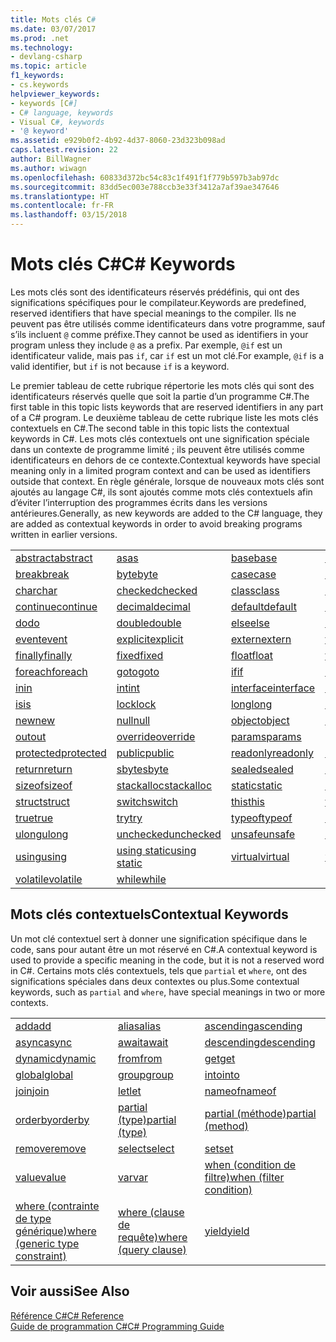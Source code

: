```yaml
---
title: Mots clés C#
ms.date: 03/07/2017
ms.prod: .net
ms.technology:
- devlang-csharp
ms.topic: article
f1_keywords:
- cs.keywords
helpviewer_keywords:
- keywords [C#]
- C# language, keywords
- Visual C#, keywords
- '@ keyword'
ms.assetid: e929b0f2-4b92-4d37-8060-23d323b098ad
caps.latest.revision: 22
author: BillWagner
ms.author: wiwagn
ms.openlocfilehash: 60833d372bc54c83c1f491f1f779b597b3ab97dc
ms.sourcegitcommit: 83dd5ec003e788ccb3e33f3412a7af39ae347646
ms.translationtype: HT
ms.contentlocale: fr-FR
ms.lasthandoff: 03/15/2018
---
```

# <a name="c-keywords"></a><span data-ttu-id="d5dd5-102">Mots clés C#</span><span class="sxs-lookup"><span data-stu-id="d5dd5-102">C# Keywords</span></span>
<span data-ttu-id="d5dd5-103">Les mots clés sont des identificateurs réservés prédéfinis, qui ont des significations spécifiques pour le compilateur.</span><span class="sxs-lookup"><span data-stu-id="d5dd5-103">Keywords are predefined, reserved identifiers that have special meanings to the compiler.</span></span> <span data-ttu-id="d5dd5-104">Ils ne peuvent pas être utilisés comme identificateurs dans votre programme, sauf s’ils incluent `@` comme préfixe.</span><span class="sxs-lookup"><span data-stu-id="d5dd5-104">They cannot be used as identifiers in your program unless they include `@` as a prefix.</span></span> <span data-ttu-id="d5dd5-105">Par exemple, `@if` est un identificateur valide, mais pas `if`, car `if` est un mot clé.</span><span class="sxs-lookup"><span data-stu-id="d5dd5-105">For example, `@if` is a valid identifier, but `if` is not because `if` is a keyword.</span></span>  
  
 <span data-ttu-id="d5dd5-106">Le premier tableau de cette rubrique répertorie les mots clés qui sont des identificateurs réservés quelle que soit la partie d’un programme C#.</span><span class="sxs-lookup"><span data-stu-id="d5dd5-106">The first table in this topic lists keywords that are reserved identifiers in any part of a C# program.</span></span> <span data-ttu-id="d5dd5-107">Le deuxième tableau de cette rubrique liste les mots clés contextuels en C#.</span><span class="sxs-lookup"><span data-stu-id="d5dd5-107">The second table in this topic lists the contextual keywords in C#.</span></span> <span data-ttu-id="d5dd5-108">Les mots clés contextuels ont une signification spéciale dans un contexte de programme limité ; ils peuvent être utilisés comme identificateurs en dehors de ce contexte.</span><span class="sxs-lookup"><span data-stu-id="d5dd5-108">Contextual keywords have special meaning only in a limited program context and can be used as identifiers outside that context.</span></span> <span data-ttu-id="d5dd5-109">En règle générale, lorsque de nouveaux mots clés sont ajoutés au langage C#, ils sont ajoutés comme mots clés contextuels afin d’éviter l’interruption des programmes écrits dans les versions antérieures.</span><span class="sxs-lookup"><span data-stu-id="d5dd5-109">Generally, as new keywords are added to the C# language, they are added as contextual keywords in order to avoid breaking programs written in earlier versions.</span></span>  
  
|||||  
|---|---|---|---|  
|[<span data-ttu-id="d5dd5-110">abstract</span><span class="sxs-lookup"><span data-stu-id="d5dd5-110">abstract</span></span>](../../../csharp/language-reference/keywords/abstract.md)|[<span data-ttu-id="d5dd5-111">as</span><span class="sxs-lookup"><span data-stu-id="d5dd5-111">as</span></span>](../../../csharp/language-reference/keywords/as.md)|[<span data-ttu-id="d5dd5-112">base</span><span class="sxs-lookup"><span data-stu-id="d5dd5-112">base</span></span>](../../../csharp/language-reference/keywords/base.md)|[<span data-ttu-id="d5dd5-113">bool</span><span class="sxs-lookup"><span data-stu-id="d5dd5-113">bool</span></span>](../../../csharp/language-reference/keywords/bool.md)|  
|[<span data-ttu-id="d5dd5-114">break</span><span class="sxs-lookup"><span data-stu-id="d5dd5-114">break</span></span>](../../../csharp/language-reference/keywords/break.md)|[<span data-ttu-id="d5dd5-115">byte</span><span class="sxs-lookup"><span data-stu-id="d5dd5-115">byte</span></span>](../../../csharp/language-reference/keywords/byte.md)|[<span data-ttu-id="d5dd5-116">case</span><span class="sxs-lookup"><span data-stu-id="d5dd5-116">case</span></span>](../../../csharp/language-reference/keywords/switch.md)|[<span data-ttu-id="d5dd5-117">catch</span><span class="sxs-lookup"><span data-stu-id="d5dd5-117">catch</span></span>](../../../csharp/language-reference/keywords/try-catch.md)|  
|[<span data-ttu-id="d5dd5-118">char</span><span class="sxs-lookup"><span data-stu-id="d5dd5-118">char</span></span>](../../../csharp/language-reference/keywords/char.md)|[<span data-ttu-id="d5dd5-119">checked</span><span class="sxs-lookup"><span data-stu-id="d5dd5-119">checked</span></span>](../../../csharp/language-reference/keywords/checked.md)|[<span data-ttu-id="d5dd5-120">class</span><span class="sxs-lookup"><span data-stu-id="d5dd5-120">class</span></span>](../../../csharp/language-reference/keywords/class.md)|[<span data-ttu-id="d5dd5-121">const</span><span class="sxs-lookup"><span data-stu-id="d5dd5-121">const</span></span>](../../../csharp/language-reference/keywords/const.md)|  
|[<span data-ttu-id="d5dd5-122">continue</span><span class="sxs-lookup"><span data-stu-id="d5dd5-122">continue</span></span>](../../../csharp/language-reference/keywords/continue.md)|[<span data-ttu-id="d5dd5-123">decimal</span><span class="sxs-lookup"><span data-stu-id="d5dd5-123">decimal</span></span>](../../../csharp/language-reference/keywords/decimal.md)|[<span data-ttu-id="d5dd5-124">default</span><span class="sxs-lookup"><span data-stu-id="d5dd5-124">default</span></span>](../../../csharp/language-reference/keywords/default.md)|[<span data-ttu-id="d5dd5-125">delegate</span><span class="sxs-lookup"><span data-stu-id="d5dd5-125">delegate</span></span>](../../../csharp/language-reference/keywords/delegate.md)|  
|[<span data-ttu-id="d5dd5-126">do</span><span class="sxs-lookup"><span data-stu-id="d5dd5-126">do</span></span>](../../../csharp/language-reference/keywords/do.md)|[<span data-ttu-id="d5dd5-127">double</span><span class="sxs-lookup"><span data-stu-id="d5dd5-127">double</span></span>](../../../csharp/language-reference/keywords/double.md)|[<span data-ttu-id="d5dd5-128">else</span><span class="sxs-lookup"><span data-stu-id="d5dd5-128">else</span></span>](../../../csharp/language-reference/keywords/if-else.md)|[<span data-ttu-id="d5dd5-129">enum</span><span class="sxs-lookup"><span data-stu-id="d5dd5-129">enum</span></span>](../../../csharp/language-reference/keywords/enum.md)|  
|[<span data-ttu-id="d5dd5-130">event</span><span class="sxs-lookup"><span data-stu-id="d5dd5-130">event</span></span>](../../../csharp/language-reference/keywords/event.md)|[<span data-ttu-id="d5dd5-131">explicit</span><span class="sxs-lookup"><span data-stu-id="d5dd5-131">explicit</span></span>](../../../csharp/language-reference/keywords/explicit.md)|[<span data-ttu-id="d5dd5-132">extern</span><span class="sxs-lookup"><span data-stu-id="d5dd5-132">extern</span></span>](../../../csharp/language-reference/keywords/extern.md)|[<span data-ttu-id="d5dd5-133">false</span><span class="sxs-lookup"><span data-stu-id="d5dd5-133">false</span></span>](../../../csharp/language-reference/keywords/false.md)|  
|[<span data-ttu-id="d5dd5-134">finally</span><span class="sxs-lookup"><span data-stu-id="d5dd5-134">finally</span></span>](../../../csharp/language-reference/keywords/try-finally.md)|[<span data-ttu-id="d5dd5-135">fixed</span><span class="sxs-lookup"><span data-stu-id="d5dd5-135">fixed</span></span>](../../../csharp/language-reference/keywords/fixed-statement.md)|[<span data-ttu-id="d5dd5-136">float</span><span class="sxs-lookup"><span data-stu-id="d5dd5-136">float</span></span>](../../../csharp/language-reference/keywords/float.md)|[<span data-ttu-id="d5dd5-137">for</span><span class="sxs-lookup"><span data-stu-id="d5dd5-137">for</span></span>](../../../csharp/language-reference/keywords/for.md)|  
|[<span data-ttu-id="d5dd5-138">foreach</span><span class="sxs-lookup"><span data-stu-id="d5dd5-138">foreach</span></span>](../../../csharp/language-reference/keywords/foreach-in.md)|[<span data-ttu-id="d5dd5-139">goto</span><span class="sxs-lookup"><span data-stu-id="d5dd5-139">goto</span></span>](../../../csharp/language-reference/keywords/goto.md)|[<span data-ttu-id="d5dd5-140">if</span><span class="sxs-lookup"><span data-stu-id="d5dd5-140">if</span></span>](../../../csharp/language-reference/keywords/if-else.md)|[<span data-ttu-id="d5dd5-141">implicit</span><span class="sxs-lookup"><span data-stu-id="d5dd5-141">implicit</span></span>](../../../csharp/language-reference/keywords/implicit.md)|  
|[<span data-ttu-id="d5dd5-142">in</span><span class="sxs-lookup"><span data-stu-id="d5dd5-142">in</span></span>](../../../csharp/language-reference/keywords/in.md)|[<span data-ttu-id="d5dd5-143">int</span><span class="sxs-lookup"><span data-stu-id="d5dd5-143">int</span></span>](../../../csharp/language-reference/keywords/int.md)|[<span data-ttu-id="d5dd5-144">interface</span><span class="sxs-lookup"><span data-stu-id="d5dd5-144">interface</span></span>](../../../csharp/language-reference/keywords/interface.md)|[<span data-ttu-id="d5dd5-145">internal</span><span class="sxs-lookup"><span data-stu-id="d5dd5-145">internal</span></span>](../../../csharp/language-reference/keywords/internal.md)|
|[<span data-ttu-id="d5dd5-146">is</span><span class="sxs-lookup"><span data-stu-id="d5dd5-146">is</span></span>](../../../csharp/language-reference/keywords/is.md)|[<span data-ttu-id="d5dd5-147">lock</span><span class="sxs-lookup"><span data-stu-id="d5dd5-147">lock</span></span>](../../../csharp/language-reference/keywords/lock-statement.md)|[<span data-ttu-id="d5dd5-148">long</span><span class="sxs-lookup"><span data-stu-id="d5dd5-148">long</span></span>](../../../csharp/language-reference/keywords/long.md)|[<span data-ttu-id="d5dd5-149">namespace</span><span class="sxs-lookup"><span data-stu-id="d5dd5-149">namespace</span></span>](../../../csharp/language-reference/keywords/namespace.md)|
|[<span data-ttu-id="d5dd5-150">new</span><span class="sxs-lookup"><span data-stu-id="d5dd5-150">new</span></span>](../../../csharp/language-reference/keywords/new.md)|[<span data-ttu-id="d5dd5-151">null</span><span class="sxs-lookup"><span data-stu-id="d5dd5-151">null</span></span>](../../../csharp/language-reference/keywords/null.md)|[<span data-ttu-id="d5dd5-152">object</span><span class="sxs-lookup"><span data-stu-id="d5dd5-152">object</span></span>](../../../csharp/language-reference/keywords/object.md)|[<span data-ttu-id="d5dd5-153">operator</span><span class="sxs-lookup"><span data-stu-id="d5dd5-153">operator</span></span>](../../../csharp/language-reference/keywords/operator.md)|
|[<span data-ttu-id="d5dd5-154">out</span><span class="sxs-lookup"><span data-stu-id="d5dd5-154">out</span></span>](../../../csharp/language-reference/keywords/out.md)|[<span data-ttu-id="d5dd5-155">override</span><span class="sxs-lookup"><span data-stu-id="d5dd5-155">override</span></span>](../../../csharp/language-reference/keywords/override.md)|[<span data-ttu-id="d5dd5-156">params</span><span class="sxs-lookup"><span data-stu-id="d5dd5-156">params</span></span>](../../../csharp/language-reference/keywords/params.md)|[<span data-ttu-id="d5dd5-157">private</span><span class="sxs-lookup"><span data-stu-id="d5dd5-157">private</span></span>](../../../csharp/language-reference/keywords/private.md)|
|[<span data-ttu-id="d5dd5-158">protected</span><span class="sxs-lookup"><span data-stu-id="d5dd5-158">protected</span></span>](../../../csharp/language-reference/keywords/protected.md)|[<span data-ttu-id="d5dd5-159">public</span><span class="sxs-lookup"><span data-stu-id="d5dd5-159">public</span></span>](../../../csharp/language-reference/keywords/public.md)|[<span data-ttu-id="d5dd5-160">readonly</span><span class="sxs-lookup"><span data-stu-id="d5dd5-160">readonly</span></span>](../../../csharp/language-reference/keywords/readonly.md)|[<span data-ttu-id="d5dd5-161">ref</span><span class="sxs-lookup"><span data-stu-id="d5dd5-161">ref</span></span>](../../../csharp/language-reference/keywords/ref.md)|
|[<span data-ttu-id="d5dd5-162">return</span><span class="sxs-lookup"><span data-stu-id="d5dd5-162">return</span></span>](../../../csharp/language-reference/keywords/return.md)|[<span data-ttu-id="d5dd5-163">sbyte</span><span class="sxs-lookup"><span data-stu-id="d5dd5-163">sbyte</span></span>](../../../csharp/language-reference/keywords/sbyte.md)|[<span data-ttu-id="d5dd5-164">sealed</span><span class="sxs-lookup"><span data-stu-id="d5dd5-164">sealed</span></span>](../../../csharp/language-reference/keywords/sealed.md)|[<span data-ttu-id="d5dd5-165">short</span><span class="sxs-lookup"><span data-stu-id="d5dd5-165">short</span></span>](../../../csharp/language-reference/keywords/short.md)||
[<span data-ttu-id="d5dd5-166">sizeof</span><span class="sxs-lookup"><span data-stu-id="d5dd5-166">sizeof</span></span>](../../../csharp/language-reference/keywords/sizeof.md)|[<span data-ttu-id="d5dd5-167">stackalloc</span><span class="sxs-lookup"><span data-stu-id="d5dd5-167">stackalloc</span></span>](../../../csharp/language-reference/keywords/stackalloc.md)|[<span data-ttu-id="d5dd5-168">static</span><span class="sxs-lookup"><span data-stu-id="d5dd5-168">static</span></span>](../../../csharp/language-reference/keywords/static.md)|[<span data-ttu-id="d5dd5-169">string</span><span class="sxs-lookup"><span data-stu-id="d5dd5-169">string</span></span>](../../../csharp/language-reference/keywords/string.md)|
|[<span data-ttu-id="d5dd5-170">struct</span><span class="sxs-lookup"><span data-stu-id="d5dd5-170">struct</span></span>](../../../csharp/language-reference/keywords/struct.md)|[<span data-ttu-id="d5dd5-171">switch</span><span class="sxs-lookup"><span data-stu-id="d5dd5-171">switch</span></span>](../../../csharp/language-reference/keywords/switch.md)|[<span data-ttu-id="d5dd5-172">this</span><span class="sxs-lookup"><span data-stu-id="d5dd5-172">this</span></span>](../../../csharp/language-reference/keywords/this.md)|[<span data-ttu-id="d5dd5-173">throw</span><span class="sxs-lookup"><span data-stu-id="d5dd5-173">throw</span></span>](../../../csharp/language-reference/keywords/throw.md)|
|[<span data-ttu-id="d5dd5-174">true</span><span class="sxs-lookup"><span data-stu-id="d5dd5-174">true</span></span>](../../../csharp/language-reference/keywords/true.md)|[<span data-ttu-id="d5dd5-175">try</span><span class="sxs-lookup"><span data-stu-id="d5dd5-175">try</span></span>](../../../csharp/language-reference/keywords/try-catch.md)|[<span data-ttu-id="d5dd5-176">typeof</span><span class="sxs-lookup"><span data-stu-id="d5dd5-176">typeof</span></span>](../../../csharp/language-reference/keywords/typeof.md)|[<span data-ttu-id="d5dd5-177">uint</span><span class="sxs-lookup"><span data-stu-id="d5dd5-177">uint</span></span>](../../../csharp/language-reference/keywords/uint.md)|
|[<span data-ttu-id="d5dd5-178">ulong</span><span class="sxs-lookup"><span data-stu-id="d5dd5-178">ulong</span></span>](../../../csharp/language-reference/keywords/ulong.md)|[<span data-ttu-id="d5dd5-179">unchecked</span><span class="sxs-lookup"><span data-stu-id="d5dd5-179">unchecked</span></span>](../../../csharp/language-reference/keywords/unchecked.md)|[<span data-ttu-id="d5dd5-180">unsafe</span><span class="sxs-lookup"><span data-stu-id="d5dd5-180">unsafe</span></span>](../../../csharp/language-reference/keywords/unsafe.md)|[<span data-ttu-id="d5dd5-181">ushort</span><span class="sxs-lookup"><span data-stu-id="d5dd5-181">ushort</span></span>](../../../csharp/language-reference/keywords/ushort.md)|
|[<span data-ttu-id="d5dd5-182">using</span><span class="sxs-lookup"><span data-stu-id="d5dd5-182">using</span></span>](../../../csharp/language-reference/keywords/using.md)|[<span data-ttu-id="d5dd5-183">using static</span><span class="sxs-lookup"><span data-stu-id="d5dd5-183">using static</span></span>](using-static.md)|[<span data-ttu-id="d5dd5-184">virtual</span><span class="sxs-lookup"><span data-stu-id="d5dd5-184">virtual</span></span>](../../../csharp/language-reference/keywords/virtual.md)|[<span data-ttu-id="d5dd5-185">void</span><span class="sxs-lookup"><span data-stu-id="d5dd5-185">void</span></span>](../../../csharp/language-reference/keywords/void.md)|
|[<span data-ttu-id="d5dd5-186">volatile</span><span class="sxs-lookup"><span data-stu-id="d5dd5-186">volatile</span></span>](../../../csharp/language-reference/keywords/volatile.md)|[<span data-ttu-id="d5dd5-187">while</span><span class="sxs-lookup"><span data-stu-id="d5dd5-187">while</span></span>](../../../csharp/language-reference/keywords/while.md)|

## <a name="contextual-keywords"></a><span data-ttu-id="d5dd5-188">Mots clés contextuels</span><span class="sxs-lookup"><span data-stu-id="d5dd5-188">Contextual Keywords</span></span>  
 <span data-ttu-id="d5dd5-189">Un mot clé contextuel sert à donner une signification spécifique dans le code, sans pour autant être un mot réservé en C#.</span><span class="sxs-lookup"><span data-stu-id="d5dd5-189">A contextual keyword is used to provide a specific meaning in the code, but it is not a reserved word in C#.</span></span> <span data-ttu-id="d5dd5-190">Certains mots clés contextuels, tels que `partial` et `where`, ont des significations spéciales dans deux contextes ou plus.</span><span class="sxs-lookup"><span data-stu-id="d5dd5-190">Some contextual keywords, such as `partial` and `where`, have special meanings in two or more contexts.</span></span>  
  
||||  
|---|---|---|  
|[<span data-ttu-id="d5dd5-191">add</span><span class="sxs-lookup"><span data-stu-id="d5dd5-191">add</span></span>](../../../csharp/language-reference/keywords/add.md)|[<span data-ttu-id="d5dd5-192">alias</span><span class="sxs-lookup"><span data-stu-id="d5dd5-192">alias</span></span>](../../../csharp/language-reference/keywords/extern-alias.md)|[<span data-ttu-id="d5dd5-193">ascending</span><span class="sxs-lookup"><span data-stu-id="d5dd5-193">ascending</span></span>](../../../csharp/language-reference/keywords/ascending.md)|  
|[<span data-ttu-id="d5dd5-194">async</span><span class="sxs-lookup"><span data-stu-id="d5dd5-194">async</span></span>](../../../csharp/language-reference/keywords/async.md)|[<span data-ttu-id="d5dd5-195">await</span><span class="sxs-lookup"><span data-stu-id="d5dd5-195">await</span></span>](../../../csharp/language-reference/keywords/await.md)|[<span data-ttu-id="d5dd5-196">descending</span><span class="sxs-lookup"><span data-stu-id="d5dd5-196">descending</span></span>](../../../csharp/language-reference/keywords/descending.md)|  
|[<span data-ttu-id="d5dd5-197">dynamic</span><span class="sxs-lookup"><span data-stu-id="d5dd5-197">dynamic</span></span>](../../../csharp/language-reference/keywords/dynamic.md)|[<span data-ttu-id="d5dd5-198">from</span><span class="sxs-lookup"><span data-stu-id="d5dd5-198">from</span></span>](../../../csharp/language-reference/keywords/from-clause.md)|[<span data-ttu-id="d5dd5-199">get</span><span class="sxs-lookup"><span data-stu-id="d5dd5-199">get</span></span>](../../../csharp/language-reference/keywords/get.md)|  
|[<span data-ttu-id="d5dd5-200">global</span><span class="sxs-lookup"><span data-stu-id="d5dd5-200">global</span></span>](../../../csharp/language-reference/keywords/global.md)|[<span data-ttu-id="d5dd5-201">group</span><span class="sxs-lookup"><span data-stu-id="d5dd5-201">group</span></span>](../../../csharp/language-reference/keywords/group-clause.md)|[<span data-ttu-id="d5dd5-202">into</span><span class="sxs-lookup"><span data-stu-id="d5dd5-202">into</span></span>](../../../csharp/language-reference/keywords/into.md)|  
|[<span data-ttu-id="d5dd5-203">join</span><span class="sxs-lookup"><span data-stu-id="d5dd5-203">join</span></span>](../../../csharp/language-reference/keywords/join-clause.md)|[<span data-ttu-id="d5dd5-204">let</span><span class="sxs-lookup"><span data-stu-id="d5dd5-204">let</span></span>](../../../csharp/language-reference/keywords/let-clause.md)|[<span data-ttu-id="d5dd5-205">nameof</span><span class="sxs-lookup"><span data-stu-id="d5dd5-205">nameof</span></span>](nameof.md)|   
|[<span data-ttu-id="d5dd5-206">orderby</span><span class="sxs-lookup"><span data-stu-id="d5dd5-206">orderby</span></span>](../../../csharp/language-reference/keywords/orderby-clause.md)|[<span data-ttu-id="d5dd5-207">partial (type)</span><span class="sxs-lookup"><span data-stu-id="d5dd5-207">partial (type)</span></span>](../../../csharp/language-reference/keywords/partial-type.md)|[<span data-ttu-id="d5dd5-208">partial (méthode)</span><span class="sxs-lookup"><span data-stu-id="d5dd5-208">partial (method)</span></span>](../../../csharp/language-reference/keywords/partial-method.md)|   
|[<span data-ttu-id="d5dd5-209">remove</span><span class="sxs-lookup"><span data-stu-id="d5dd5-209">remove</span></span>](../../../csharp/language-reference/keywords/remove.md)|[<span data-ttu-id="d5dd5-210">select</span><span class="sxs-lookup"><span data-stu-id="d5dd5-210">select</span></span>](../../../csharp/language-reference/keywords/select-clause.md)|[<span data-ttu-id="d5dd5-211">set</span><span class="sxs-lookup"><span data-stu-id="d5dd5-211">set</span></span>](../../../csharp/language-reference/keywords/set.md)|   
|[<span data-ttu-id="d5dd5-212">value</span><span class="sxs-lookup"><span data-stu-id="d5dd5-212">value</span></span>](../../../csharp/language-reference/keywords/value.md)|[<span data-ttu-id="d5dd5-213">var</span><span class="sxs-lookup"><span data-stu-id="d5dd5-213">var</span></span>](../../../csharp/language-reference/keywords/var.md)|[<span data-ttu-id="d5dd5-214">when (condition de filtre)</span><span class="sxs-lookup"><span data-stu-id="d5dd5-214">when (filter condition)</span></span>](when.md)|   
|[<span data-ttu-id="d5dd5-215">where (contrainte de type générique)</span><span class="sxs-lookup"><span data-stu-id="d5dd5-215">where (generic type constraint)</span></span>](../../../csharp/language-reference/keywords/where-generic-type-constraint.md)|[<span data-ttu-id="d5dd5-216">where (clause de requête)</span><span class="sxs-lookup"><span data-stu-id="d5dd5-216">where (query clause)</span></span>](../../../csharp/language-reference/keywords/where-clause.md)|[<span data-ttu-id="d5dd5-217">yield</span><span class="sxs-lookup"><span data-stu-id="d5dd5-217">yield</span></span>](../../../csharp/language-reference/keywords/yield.md)|  
  
## <a name="see-also"></a><span data-ttu-id="d5dd5-218">Voir aussi</span><span class="sxs-lookup"><span data-stu-id="d5dd5-218">See Also</span></span>  
 [<span data-ttu-id="d5dd5-219">Référence C#</span><span class="sxs-lookup"><span data-stu-id="d5dd5-219">C# Reference</span></span>](../../../csharp/language-reference/index.md)  
 [<span data-ttu-id="d5dd5-220">Guide de programmation C#</span><span class="sxs-lookup"><span data-stu-id="d5dd5-220">C# Programming Guide</span></span>](../../../csharp/programming-guide/index.md)

